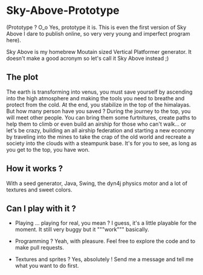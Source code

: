  # Sky-Above-Prototype

(Prototype ? O_o Yes, prototype it is. This is even the first version of Sky Above I dare to publish online, so very very young and imperfect program here).

Sky Above is my homebrew Moutain sized Vertical Platformer generator. It doesn't make a good acronym so let's call it Sky Above instead ;)

## The plot

The earth is transforming into venus, you must save yourself by ascending into the high atmosphere and making the tools you need to breathe and protect from the cold. At the end, you stabilize in the top of the himalayas. But how many person have you saved ? During the journey to the top, you will meet other people. You can bring them some furtnitures, create paths to help them to climb or even build an airship for those who can't walk... or let's be crazy, building an all airship federation and starting a new economy by traveling into the mines to take the crap of the old world and recreate a society into the clouds with a steampunk base. It's for you to see, as long as you get to the top, you have won.

## How it works ?

With a seed generator, Java, Swing, the dyn4j physics motor and a lot of textures and sweet colors.

## Can I play with it ?

- Playing ... playing for real, you mean ? I guess, it's a little playable for the moment. It still very buggy but it """work""" basically.

- Programming ? Yeah, with pleasure. Feel free to explore the code and to make pull requests.

- Textures and sprites ? Yes, absolutely ! Send me a message and tell me what you want to do first.
